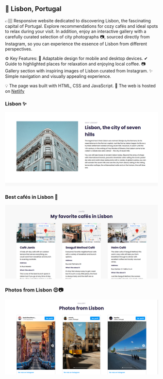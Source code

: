 ## 📍 Lisbon, Portugal
👉🏽 Responsive website dedicated to discovering Lisbon, the fascinating capital of Portugal. Explore recommendations for cozy cafés and ideal spots to relax during your visit. 
In addition, enjoy an interactive gallery with a carefully curated selection of city photographs 📷, sourced directly from Instagram, so you can experience the essence of Lisbon from different perspectives.

⚙ Key Features:
   📱 Adaptable design for mobile and desktop devices.
   ✔ Guide to highlighted places for relaxation and enjoying local coffee.
   📷 Gallery section with inspiring images of Lisbon curated from Instagram.
   ✨ Simple navigation and visually appealing experience.

💡 The page was built with HTML, CSS and JavaScript.
📌 The web is hosted on <a href="https://travelers-lisbon.netlify.app/">Netlify</a>

### Lisbon ✨ 
<img src="images/lisbon-city.png" alt="About Lisbon" width="700"/>

### Best cafés in Lisbon 🤩
<img src="images/cafes-lisbon.png" alt="Cafés in Lisbon" width="700"/>

### Photos from Lisbon 😍📷
<img src="images/lisbon-gallery.png" alt="Photos from Lisbon" width="700"/>
